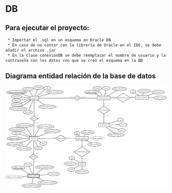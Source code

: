 # DB

## Para ejecutar el proyecto:

```
 * Importar el .sql en un esquema en Oracle DB
 * En caso de no contar con la librería de Oracle en el IDE, se debe añadir el archivo .jar
 * En la clase conexionDB se debe reemplazar el nombre de usuario y la contraseña con los datos con que se creó el esquema en la BD
```
## Diagrama entidad relación de la base de datos

![Diagrama ER](Diagrama_ER.png)
